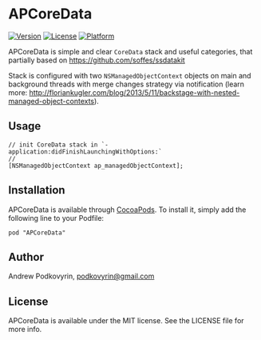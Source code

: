 # APCoreData

[![Version](https://img.shields.io/cocoapods/v/APCoreData.svg?style=flat)](http://cocoadocs.org/docsets/APCoreData)
[![License](https://img.shields.io/cocoapods/l/APCoreData.svg?style=flat)](http://cocoadocs.org/docsets/APCoreData)
[![Platform](https://img.shields.io/cocoapods/p/APCoreData.svg?style=flat)](http://cocoadocs.org/docsets/APCoreData)

APCoreData is simple and clear `CoreData` stack and useful categories, that partially based on https://github.com/soffes/ssdatakit

Stack is configured with two `NSManagedObjectContext` objects on main and background threads with merge changes strategy via notification (learn more: http://floriankugler.com/blog/2013/5/11/backstage-with-nested-managed-object-contexts).

## Usage

```obj-c
// init CoreData stack in `-application:didFinishLaunchingWithOptions:`
//
[NSManagedObjectContext ap_managedObjectContext];
```
## Installation

APCoreData is available through [CocoaPods](http://cocoapods.org). To install
it, simply add the following line to your Podfile:

    pod "APCoreData"

## Author

Andrew Podkovyrin, podkovyrin@gmail.com

## License

APCoreData is available under the MIT license. See the LICENSE file for more info.


